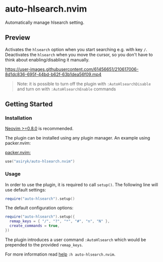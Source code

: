 # auto-hlsearch.nvim
Automatically manage hlsearch setting.

## Preview

Activates the `hlsearch` option when you start searching e.g. with key `/`. Deactivates the `hlsearch`
when you move the cursor, so you don't have to think about enabling/disabling it manually.

https://user-images.githubusercontent.com/61456651/210617006-8d1dc836-695f-44bd-b62f-63b1dea56f09.mp4

> Note: it is possible to turn off the plugin with `:AutoHlsearchDisable` and turn on with `:AutoHlsearchEnable` commands

## Getting Started

### Installation

[Neovim >=0.8.0](https://github.com/neovim/neovim/releases/tag/v0.8.0) is recommended.

The plugin can be installed using any plugin manager. An example using packer.nvim:

[packer.nvim:](https://github.com/wbthomason/packer.nvim)

```lua
use("asiryk/auto-hlsearch.nvim")
```

### Usage

In order to use the plugin, it is required to call `setup()`. The following line will use default settings:

```lua
require("auto-hlsearch").setup()
```

The default configuration options:

```lua
require("auto-hlsearch").setup({
  remap_keys = { "/", "?", "*", "#", "n", "N" },
  create_commands = true,
})
```

The plugin introduces a user command `:AutoHlsearch` which would be prepended to the provided `remap_keys`.

For more information read [help](./doc/auto-hlsearch.txt) `:h auto-hlsearch.nvim`.

